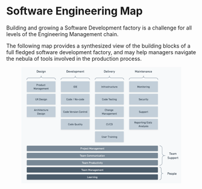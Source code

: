 # Software Engineering Map

Building and growing a Software Development factory is a challenge for all levels of the Engineering Management chain.

The following map provides a synthesized view of the building blocks of a full fledged software development factory, and may help managers navigate the nebula of tools involved in the production process.

<figure><img src=".gitbook/assets/Map - Software Engineering Map_20230105.png" alt=""><figcaption></figcaption></figure>
